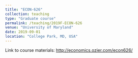 ```yaml
---
title: "ECON-626"
collection: teaching
type: "Graduate course"
permalink: /teaching/2019F-ECON-626
venue: "University of Maryland"
date: 2019-09-01
location: "College Park, MD, USA"
---
```


Link to course materials: http://economics.ozier.com/econ626/
